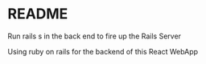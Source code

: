 # README

Run rails s in the back end to fire up the Rails Server 

Using ruby on rails for the backend of this React WebApp
